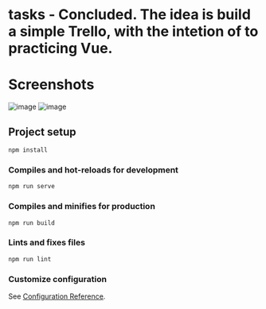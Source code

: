 # tasks - Concluded. The idea is build a simple Trello, with the intetion of to practicing Vue.
# Screenshots
![image](https://user-images.githubusercontent.com/38754479/202929675-f5705cc7-1c63-4fc1-aa31-04a13643e43e.png)
![image](https://user-images.githubusercontent.com/38754479/202929698-82168f39-5298-4bdb-bc6f-a2cb18f71224.png)


## Project setup
```
npm install
```

### Compiles and hot-reloads for development
```
npm run serve
```

### Compiles and minifies for production
```
npm run build
```

### Lints and fixes files
```
npm run lint
```

### Customize configuration
See [Configuration Reference](https://cli.vuejs.org/config/).
